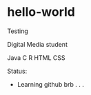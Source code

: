 # hello-world
Testing

Digital Media student

Java
C
R
HTML
CSS


Status:
- Learning github brb . . . 
